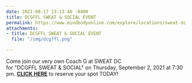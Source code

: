 ```yaml
---
date: 2021-08-17 23:13:48 -0400
title: DCGFFL SWEAT & SOCIAL EVENT
permalink: https://www.mindbodyonline.com/explore/locations/sweat-dc
attachments:
- title: DCGFFL SWEAT & SOCIAL EVENT
  file: "/img/dcgffl.png"

---
```

Come join our very own Coach G at SWEAT DC  
for "DCGFFL SWEAT & SOCIAL" on Thursday, September 2, 2021 at 7:30 pm. [**CLICK HERE**](https://www.mindbodyonline.com/explore/locations/sweat-dc) to reserve your spot TODAY!